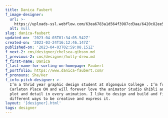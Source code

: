 ```yaml
---
title: Danica Faubert
f_image-designer:
  url: >-
    https://uploads-ssl.webflow.com/63ea6783a1d564f3987cd3aa/6420c82ee50209a35318a262_danica-faubert2.jpg
  alt: null
slug: danica-faubert
updated-on: '2023-04-03T01:34:05.542Z'
created-on: '2023-03-24T16:12:46.147Z'
published-on: '2023-04-03T02:59:08.151Z'
f_next-2: cms/designer/chelsea-gibson.md
f_previous-2: cms/designer/holly-drew.md
f_first-name: Danica
f_last-name-for-sorting-on-homepage: Faubert
f_portfolio: https://www.danica-faubert.com/
f_pronouns: She/Her
f_info-pitch-designer: >-
  I’m a thrid year graphic design student at Algonquin College . I’m from
  Carleton Place ON and will forever love the animator Studio Ghibli and the
  plot and detail in every animation. I like to design and build and find
  different ways to be creative and express it.
layout: '[designer].html'
tags: designer
---
```



